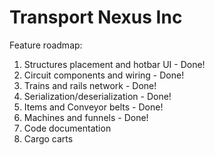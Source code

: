 # Transport Nexus Inc
 
Feature roadmap:
1. Structures placement and hotbar UI - Done!
2. Circuit components and wiring - Done!
3. Trains and rails network - Done!
4. Serialization/deserialization - Done!
5. Items and Conveyor belts - Done!
6. Machines and funnels - Done!
7. Code documentation
8. Cargo carts
